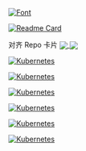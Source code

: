 
[![Font](https://github-readme-stats.vercel.app/api/pin/?username=xyz349925756&repo=font&title_color=fd8c73)](https://github.com/xyz349925756/font)

[![Readme Card](https://github-readme-stats.vercel.app/api/pin/?username=xyz349925756&repo=kubernetes)](https://github.com/xyz349925756/kubernetes)

对齐 Repo 卡片
<a href="https://github.com/anuraghazra/github-readme-stats">
  <img align="center" src="https://github-readme-stats.vercel.app/api/pin/?username=anuraghazra&repo=github-readme-stats" />
</a>
<a href="https://github.com/anuraghazra/convoychat">
  <img align="center" src="https://github-readme-stats.vercel.app/api/pin/?username=anuraghazra&repo=convoychat" />
</a>


[![Kubernetes](https://github-readme-stats.vercel.app/api?username=xyz349925756&show_icons=true&theme=radical)](https://github.com/xyz349925756/kubernetes)

[![Kubernetes](https://github-readme-stats.vercel.app/api?username=xyz349925756&show_icons=true&theme=merko)](https://github.com/xyz349925756/cloudb.pub)

[![Kubernetes](https://github-readme-stats.vercel.app/api?username=xyz349925756&show_icons=true&theme=gruvbox)](https://github.com/xyz349925756/cloudb.web)

[![Kubernetes](https://github-readme-stats.vercel.app/api?username=xyz349925756&show_icons=true&theme=tokyonight)](https://github.com/xyz349925756/mysql)

[![Kubernetes](https://github-readme-stats.vercel.app/api?username=xyz349925756&show_icons=true&theme=onedark)](https://github.com/xyz349925756/free-api)

[![Kubernetes](https://github-readme-stats.vercel.app/api?username=xyz349925756&count_private=true&show_icons=true&theme=cobalt)](https://github.com/xyz349925756/coding)

